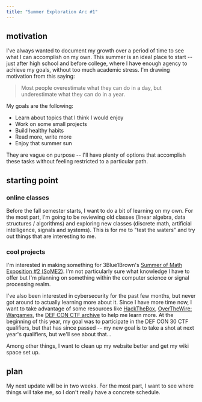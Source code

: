 ```yaml
---
title: "Summer Exploration Arc #1"
---
```

## motivation
I've always wanted to document my growth over a period of time to see what I can accomplish on my own. This summer is an ideal place to start -- just after high school and before college, where I have enough agency to achieve my goals, without too much academic stress. I'm drawing motivation from this saying: 

> Most people overestimate what they can do in a day, but underestimate what they can do in a year.

My goals are the following:
- Learn about topics that I think I would enjoy
- Work on some small projects
- Build healthy habits
- Read more, write more
- Enjoy that summer sun

They are vague on purpose -- I'll have plenty of options that accomplish these tasks without feeling restricted to a particular path.

## starting point
### online classes
Before the fall semester starts, I want to do a bit of learning on my own. For the most part, I'm going to be reviewing old classes (linear algebra, data structures / algorithms) and exploring new classes (discrete math, artificial intelligence, signals and systems). This is for me to "test the waters" and try out things that are interesting to me.

### cool projects
I'm interested in making something for 3Blue1Brown's [Summer of Math Exposition #2 (SoME2)](https://youtu.be/hZuYICAEN9Y). I'm not particularly sure what knowledge I have to offer but I'm planning on something within the computer science or signal processing realm. 

I've also been interested in cybersecurity for the past few months, but never got around to actually learning more about it. Since I have more time now, I want to take advantage of some resources like [HackTheBox](https://hackthebox.com), [OverTheWire: Wargames](https://overthewire.org/wargames/), the [DEF CON CTF archive](https://archive.ooo/) to help me learn more. At the beginning of this year, my goal was to participate in the DEF CON 30 CTF qualifiers, but that has since passed -- my new goal is to take a shot at next year's qualifiers, but we'll see about that...

Among other things, I want to clean up my website better and get my wiki space set up.

## plan
My next update will be in two weeks. For the most part, I want to see where things will take me, so I don't really have a concrete schedule.